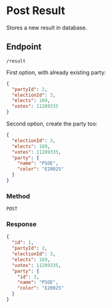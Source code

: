 # Post Result
Stores a new result in database.

## Endpoint
`/result`

First option, with already existing party:
```json
{
  "partyId": 2,
  "electionId": 3,
  "elects": 169,
  "votes": 11289335
}
```

Second option, create the party too:
```json
{
  "electionId": 3,
  "elects": 169,
  "votes": 11289335,
  "party": {
    "name": "PSOE",
    "color": "E20025"
  }
}
```

### Method
`POST`

### Response
```json
{
  "id": 1,
  "partyId": 2,
  "electionId": 3,
  "elects": 169,
  "votes": 11289335,
  "party": {
    "id": 2,
    "name": "PSOE",
    "color": "E20025"
  }
}
```